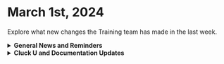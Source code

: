 # March 1st, 2024

Explore what new changes the Training team has made in the last week.

<details>

<summary><strong>General News and Reminders</strong></summary>

* **Introducing Clea Mahoney! She's joining our team as a Training and Community Enablement Manager who will help us grow our training program!**
* **Game Tip for the Week:**  Final Fantasy VII Rebirth is here! A reminder that while you CAN enjoy this game without playing the rest, the best experience comes from playing the original, watching Advent Children the sequel movie, playing Crisis Core, Dirge of Cerberus on the PS2, playing Remake, and THEN playing Rebirth. :)  If anyone didn't get a Midgar Bangle Mk. II preorder item, hit me up in Discord, I have an extra code.&#x20;
* **SHOUT OUT** to Alex, Owen, Mistie, Ethan, Jaffer, Jowen, Jonathan, and Devon for successfully taking our [foundations-certification.md](../../cluck-university/rewst-foundations-10x/foundations-certification.md "mention")Exam, and collecting your prestigious **Certified Rewster** badge in Discord.&#x20;
* The Legendary Eddie Listen-to-that-soothing-voice Chow will be at Right of Boom next week for the Pre-day! Because of this, our training will be moved to Discord Watch Parties where we can all listen in on the serene teaching of a recorded Eddie Chow
* Join us in our [Cluck-U Discord channel](https://discord.com/channels/936789089703845988/1121465945295167588) if you have any questions, comments, or concerns!

</details>

<details>

<summary><strong>Cluck U and Documentation Updates</strong></summary>

**What's New at Cluck University?**

* We'd love to get your feedback on our Training and Documentation! [Please fill out this form to let us know how we can improve](https://app.sli.do/event/m8C3AjPUnuDgpkVDmPsQL3)!
* We'd also love to get your [feedback on the Open Mic here](https://app.sli.do/event/9DL7k68NvYk8u1ZWUnWrjY)!
* Each of the [rewst-foundations-10x](../../cluck-university/rewst-foundations-10x/ "mention")course pages has highlighted the get credit link. Don't forget to use this to get attendance credit as well as some certification question prep!

**New & Updated Pages:**

* [feb-23rd-2024-pardon-my-jinja.md](../roc-open-mics/feb-23rd-2024-pardon-my-jinja.md "mention")Open Mic page added
* [configure-organization-variables.md](../../prebuilt-automations/existing-crate-documentation/configure-organization-variables.md "mention")Crate documentation added (Shout out to Ryan!)
* [connectwise-integration-setup.md](../../documentation/integrations/psa/connectwise-manage/connectwise-integration-setup.md "mention")page updated for accuracy
* App Platform [known-issues.md](../../documentation/app-platform-coming-soon/known-issues.md "mention")page has been updated with the latest

</details>


